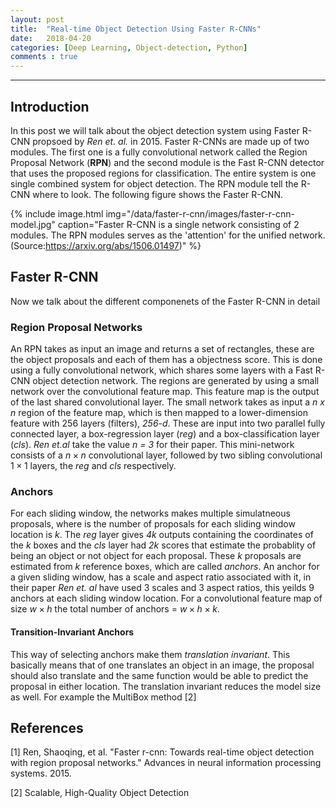 ```yaml
---
layout: post
title:  "Real-time Object Detection Using Faster R-CNNs"
date:   2018-04-20 
categories: [Deep Learning, Object-detection, Python]
comments : true
---
```


<script type="text/x-mathjax-config">
MathJax.Hub.Config({
  tex2jax: {inlineMath: [['$','$'], ['\\(','\\)']]}
});
</script>
<script type="text/javascript" async
  src="https://cdnjs.cloudflare.com/ajax/libs/mathjax/2.7.1/MathJax.js?config=TeX-AMS_HTML">
</script>


<ul id="toc"></ul>

---

## Introduction

In this post we will talk about the object detection system using Faster R-CNN propsoed by _Ren et. al._ in 2015. Faster R-CNNs are made up of two modules. The first one is a fully convolutional network called the Region Proposal Network (**RPN**) and the second module is the Fast R-CNN detector that uses the proposed regions for classification. The entire system is one single combined system for object detection. The RPN module tell the R-CNN where to look. The following figure shows the Faster R-CNN.

{% include image.html
   img="/data/faster-r-cnn/images/faster-r-cnn-model.jpg"
   caption="Faster R-CNN is a single network consisting of 2 modules. The RPN modules serves as the 'attention' for the unified network. (Source:https://arxiv.org/abs/1506.01497)"
%}


## Faster R-CNN

Now we talk about the different componenets of the Faster R-CNN in detail

### Region Proposal Networks
An RPN takes as input an image and returns a set of rectangles, these are the object proposals and each of them has a objectness score. This is done using a fully convolutional network, which shares some layers with a Fast R-CNN object detection network. The regions are generated by using a small network over the convolutional feature map. This feature map is the output of the last shared convolutional layer. The small network takes as input a _n x n_ region of the feature map, which is then mapped to a lower-dimension feature with 256 layers (filters), _256-d_. These are input into two parallel fully connected layer, a box-regression layer (_reg_) and a box-classification layer (_cls_). _Ren et.al_ take the value _n = 3_ for their paper. This mini-network consists of a $n \times n$ convolutional layer, followed by two sibling convolutional $1 
\times 1$ layers, the _reg_ and _cls_ respectively. 

### Anchors

For each sliding window, the networks makes multiple simulatneous proposals, where is the number of proposals for each sliding window location is _k_. The _reg_ layer gives _4k_ outputs containing the coordinates of the _k_ boxes and the _cls_ layer had _2k_ scores that estimate the probablity of being an object or not object for each proposal. These _k_ proposals are estimated from _k_ reference boxes, which are called _anchors_.  An anchor for a given sliding window, has a scale and aspect ratio associated with it, in their paper _Ren et. al_ have used 3 scales and 3 aspect ratios, this yeilds 9 anchors at each sliding window location. For a convolutional feature map of size $w \times h$ the total number of anchors = $w \times h \times k$.



#### Transition-Invariant Anchors
This way of selecting anchors make them _translation invariant_. This basically means that of one translates an object in an image, the proposal should also translate and the same function would be able to predict the proposal in either location. The translation invariant reduces the model size as well. For example the MultiBox method [2] 



## References
 [1] Ren, Shaoqing, et al. "Faster r-cnn: Towards real-time object detection with region proposal networks." Advances in neural information processing systems. 2015.

 [2] Scalable, High-Quality Object Detection  

[paper]: https://arxiv.org/abs/1506.01497
[code]:  https://github.com/KaimingHe/deep-residual-networks